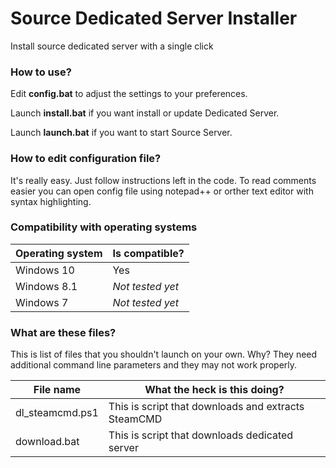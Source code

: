 # Source Dedicated Server Installer

Install source dedicated server with a single click

### How to use?

Edit **config.bat** to adjust the settings to your preferences.

Launch **install.bat** if you want install or update Dedicated Server.

Launch **launch.bat** if you want to start Source Server.

### How to edit configuration file?

It's really easy. Just follow instructions left in the code. To read comments easier you can open config file using notepad++ or orther text editor with syntax highlighting.

### Compatibility with operating systems

| Operating system | Is compatible?   |
| ---------------- | ---------------- |
| Windows 10       | Yes              |
| Windows 8.1      | *Not tested yet* |
| Windows 7        | *Not tested yet* |

### What are these files?

This is list of files that you shouldn't launch on your own. Why? They need additional command line parameters and they may not work properly.

| File name       | What the heck is this doing?             |
| --------------- | ---------------------------------------- |
| dl_steamcmd.ps1 | This is script that downloads and extracts SteamCMD |
| download.bat    | This is script that downloads dedicated server |

